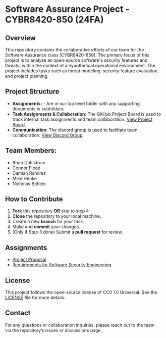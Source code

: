 # Software Assurance Project - CYBR8420-850 (24FA)

## Overview
This repository contains the collaborative efforts of our team for the Software Assurance class (CYBR8420-850). The primary focus of this project is to analyze an open-source software's security features and threats, within the context of a hypothetical operational environment. The project includes tasks such as threat modeling, security feature evaluation, and project planning.

## Project Structure
- **Assignments:** - Are in our top level folder with any supporting documents in subfolders.
- **Task Assignments & Collaboration:** The GitHub Project Board is used to track internal task assignments and team collaboration. [View Project Board](https://github.com/users/mhenke/projects/3).
- **Communication:** The discord group is used to facilitate team collaboration. [View Discord Group](https://discord.com/channels/@me/1280554491258732666).

## Team Members:  
- Brian Dahlstrom
- Connor Flood  
- Damian Ramirez
- Mike Henke
- Nicholas Bohlen

## How to Contribute
1. **Fork** this repository **OR** skip to step 4
1. **Clone** the repository to your local machine.
1. Create a new **branch** for your task.
1. Make and **commit** your changes.
1. (Only if Step 3 done) Submit a **pull request** for review.

## Assignments
- [Project Proposal](/project-proposal.md)  
- [Requirements for Software Security Engineering](/software-security-requirements.md)
<!-- 
- [Assurance Cases for SSE](https://github.com/assignments/)    
- [Designing for SSE](https://github.com/assignments/)   
- [Code Review](https://github.com/assignments/)
-->

## License
This project follows the open-source license of CC0 1.0 Universal. See the [LICENSE](./LICENSE) file for more details.

## Contact
For any questions or collaboration inquiries, please reach out to the team via the repository’s issues or discussions page.
